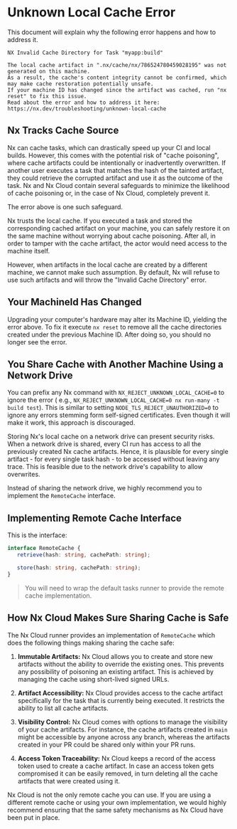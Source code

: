 # Unknown Local Cache Error

This document will explain why the following error happens and how to address it.

```
NX Invalid Cache Directory for Task "myapp:build"

The local cache artifact in ".nx/cache/nx/786524780459028195" was not generated on this machine.
As a result, the cache's content integrity cannot be confirmed, which may make cache restoration potentially unsafe.
If your machine ID has changed since the artifact was cached, run "nx reset" to fix this issue.
Read about the error and how to address it here: https://nx.dev/troubleshooting/unknown-local-cache
```

## Nx Tracks Cache Source

Nx can cache tasks, which can drastically speed up your CI and local builds. However, this comes with the potential risk
of "cache poisoning", where cache artifacts could be intentionally or inadvertently overwritten. If another user
executes a task that matches the hash of the tainted artifact, they could retrieve the corrupted artifact and use it as
the outcome of the task. Nx and Nx Cloud contain several safeguards to minimize the likelihood of cache poisoning or, in
the case of Nx Cloud, completely prevent it.

The error above is one such safeguard.

Nx trusts the local cache. If you executed a task and stored the corresponding cached artifact on your machine, you can
safely restore it on the same machine without worrying about cache poisoning. After all, in order to tamper with the
cache artifact, the actor would need access to the machine itself.

However, when artifacts in the local cache are created by a different machine, we cannot make such assumption. By
default, Nx will refuse to use such artifacts and will throw the "Invalid Cache Directory" error.

## Your MachineId Has Changed

Upgrading your computer's hardware may alter its Machine ID, yielding the error above. To fix it execute `nx reset` to
remove all the cache directories created under the previous Machine ID. After doing so, you should no longer see the
error.

## You Share Cache with Another Machine Using a Network Drive

You can prefix any Nx command with `NX_REJECT_UNKNOWN_LOCAL_CACHE=0` to ignore the error (
e.g., `NX_REJECT_UNKNOWN_LOCAL_CACHE=0 nx run-many -t build test`). This is similar to
setting `NODE_TLS_REJECT_UNAUTHORIZED=0` to ignore any errors stemming form self-signed certificates. Even though it
will make it work, this approach is discouraged.

Storing Nx's local cache on a network drive can present security risks. When a network drive is shared, every CI run has
access to all the previously created Nx cache artifacts. Hence, it is plausible for every single artifact - for every
single task hash - to be accessed without leaving any trace. This is feasible due to the network drive's capability to
allow overwrites.

Instead of sharing the network drive, we highly recommend you to implement the `RemoteCache` interface.

## Implementing Remote Cache Interface

This is the interface:

```typescript
interface RemoteCache {
   retrieve(hash: string, cachePath: string);

   store(hash: string, cachePath: string);
}
```

> You will need to wrap the default tasks runner to provide the remote cache implementation.

## How Nx Cloud Makes Sure Sharing Cache is Safe

The Nx Cloud runner provides an implementation of `RemoteCache` which does the following things making sharing the cache safe:

1. **Immutable Artifacts:** Nx Cloud allows you to create and store new artifacts without the ability to override the
   existing ones. This prevents any possibility of poisoning an existing artifact. This is achieved by managing the
   cache using short-lived signed URLs.

2. **Artifact Accessibility:** Nx Cloud provides access to the cache artifact specifically for the task that is
   currently being executed. It restricts the ability to list all cache artifacts.

3. **Visibility Control:** Nx Cloud comes with options to manage the visibility of your cache artifacts. For instance,
   the cache artifacts created in `main` might be accessible by anyone across any branch, whereas the artifacts created
   in your PR could be shared only within your PR runs.

4. **Access Token Traceability:** Nx Cloud keeps a record of the access token used to create a cache artifact. In case
   an access token gets compromised it can be easily removed, in turn deleting all the cache artifacts that were created
   using it.

Nx Cloud is not the only remote cache you can use. If you are using a different remote cache or using your
own implementation, we would highly recommend ensuring that the same safety mechanisms as Nx Cloud have been put in
place.
